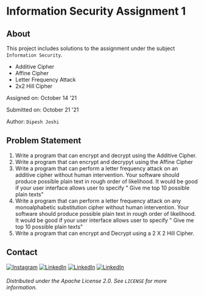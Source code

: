 # Information Security Assignment 1

## About

This project includes solutions to the assignment under the subject `Information Security`.

- Additive Cipher
- Affine Cipher
- Letter Frequency Attack
- 2x2 Hill Cipher

Assigned on: October 14 '21

Submitted on: October 21 '21

Author: `Dipesh Joshi`

## Problem Statement

1. Write a program that can encrypt and decrypt using the Additive Cipher.
2. Write a program that can encrypt and decrypyt using the Affine Cipher
3. Write a program that can perform a letter frequency attack on an additive cipher without human intervention. Your software should produce possible plain text in rough order of likelihood. It would be good if your user interface allows user to specify " Give me top 10 possible plain texts"
4. Write a program that can perform a letter frequency attack on any monoalphabetic substitution cipher without human intervention. Your software should produce possible plain text in rough order of likelihood. It would be good if your user interface allows user to specify " Give me top 10 possible plain texts"
5. Write a program that can encrypt and Decrypt using a 2 X 2 Hill Cipher.

## Contact

[![Instagram][insta-shield]][insta-url]
[![LinkedIn][linkedin-shield]][linkedin-url]
[![LinkedIn][github-shield]][github-url]
[![LinkedIn][gitlab-shield]][gitlab-url]

###### Distributed under the Apache License 2.0. See `LICENSE` for more information.

[linkedin-shield]: https://img.shields.io/badge/-LinkedIn-black.svg?style=for-the-badge&logo=linkedin&colorB=555
[linkedin-url]: https://linkedin.com/in/joshidipesh12
[insta-shield]: https://img.shields.io/badge/Instagram-E4405F?style=for-the-badge&logo=instagram&logoColor=white
[insta-url]: https://www.instagram.com/_joshi_dipesh_/
[github-shield]: https://img.shields.io/badge/GitHub-100000?style=for-the-badge&logo=github&logoColor=white
[github-url]: https://github.com/joshidipesh12/
[gitlab-shield]: https://img.shields.io/badge/GitLab-330F63?style=for-the-badge&logo=gitlab&logoColor=white
[gitlab-url]: https://gitlab.com/joshidipesh12/
